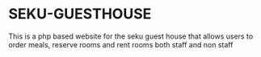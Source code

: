 # SEKU-GUESTHOUSE
This is a php based website for the seku guest house that allows users to order meals, reserve rooms and rent rooms both staff and non staff
